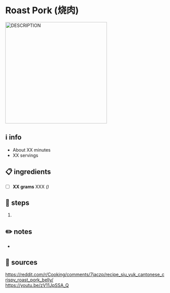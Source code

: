 # Roast Pork (烧肉)  
<img src="URL" alt="DESCRIPTION" width="320"/>  

## ℹ️ info  
* About XX minutes  
* XX servings  

## 📋 ingredients  
- [ ] **XX	grams**	XXX *()*

## 🔪 steps  
1. 

## ✏️ notes  
* 

## 🔗 sources  
https://reddit.com/r/Cooking/comments/7jaczp/recipe_siu_yuk_cantonese_crispy_roast_pork_belly/  
https://youtu.be/zV11JpSSA_Q  
